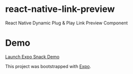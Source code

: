 # react-native-link-preview
React Native Dynamic Plug &amp; Play Link Preview Component

# Demo

[Launch Expo Snack Demo](https://snack.expo.dev/@thehouse/f0e9ec)

This project was bootstrapped with [Expo](https://expo.dev/).
